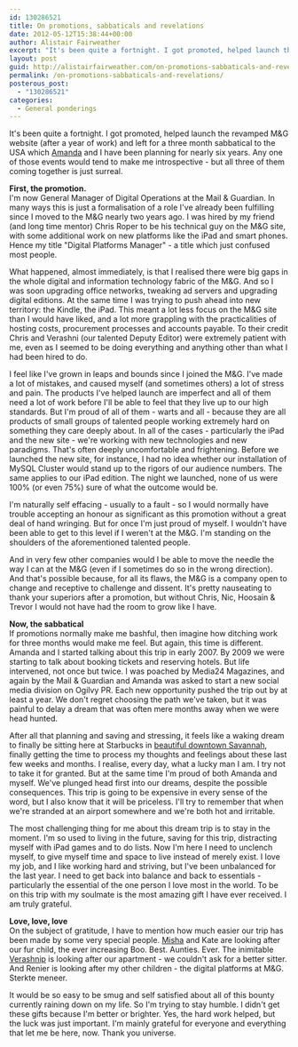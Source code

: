```yaml
---
id: 130286521
title: On promotions, sabbaticals and revelations
date: 2012-05-12T15:38:44+00:00
author: Alistair Fairweather
excerpt: "It's been quite a fortnight. I got promoted, helped launch the revamped M&G website (after a year of work) and left for a three month sabbatical to the USA which Amanda and I have been planning for nearly six years. Any one of those events would t..."
layout: post
guid: http://alistairfairweather.com/on-promotions-sabbaticals-and-revelations
permalink: /on-promotions-sabbaticals-and-revelations/
posterous_post:
  - "130286521"
categories:
  - General ponderings
---
```

It&#39;s been quite a fortnight. I got promoted, helped launch the revamped M&amp;G website (after a year of work) and left for a three month sabbatical to the USA which <a href="http://amandasevasti.com/">Amanda</a> and I have been planning for nearly six years. Any one of those events would tend to make me introspective - but all three of them coming together is just surreal. <p /><div><b>First, the promotion. </b></div><div>I&#39;m now General Manager of Digital Operations at the Mail &amp; Guardian. In many ways this is just a formalisation of a role I&#39;ve already been fulfilling since I moved to the M&amp;G nearly two years ago. I was hired by my friend (and long time mentor) Chris Roper to be his technical guy on the M&amp;G site, with some additional work on new platforms like the iPad and smart phones. Hence my title &quot;Digital Platforms Manager&quot; - a title which just confused most people. </div> <p /><div>What happened, almost immediately, is that I realised there were big gaps in the whole digital and information technology fabric of the M&amp;G. And so I was soon upgrading office networks, tweaking ad servers and upgrading digital editions. At the same time I was trying to push ahead into new territory: the Kindle, the iPad. This meant a lot less focus on the M&amp;G site than I would have liked, and a lot more grappling with the practicalities of hosting costs, procurement processes and accounts payable. To their credit Chris and Verashni (our talented Deputy Editor) were extremely patient with me, even as I seemed to be doing everything and anything other than what I had been hired to do.</div> <p /><div>I feel like I&#39;ve grown in leaps and bounds since I joined the M&amp;G. I&#39;ve made a lot of mistakes, and caused myself (and sometimes others) a lot of stress and pain. The products I&#39;ve helped launch are imperfect and all of them need a lot of work before I&#39;ll be able to feel that they live up to our high standards. But I&#39;m proud of all of them - warts and all - because they are all products of small groups of talented people working extremely hard on something they care deeply about. In all of the cases - particularly the iPad and the new site - we&#39;re working with new technologies and new paradigms. That&#39;s often deeply uncomfortable and frightening. Before we launched the new site, for instance, I had no idea whether our installation of MySQL Cluster would stand up to the rigors of our audience numbers. The same applies to our iPad edition. The night we launched, none of us were 100% (or even 75%) sure of what the outcome would be.</div> <p /><div>I&#39;m naturally self effacing - usually to a fault - so I would normally have trouble accepting an honour as significant as this promotion without a great deal of hand wringing. But for once I&#39;m just proud of myself. I wouldn&#39;t have been able to get to this level if I weren&#39;t at the M&amp;G. I&#39;m standing on the shoulders of the aforementioned talented people. </div> <p /><div>And in very few other companies would I be able to move the needle the way I can at the M&amp;G (even if I sometimes do so in the wrong direction). And that&#39;s possible because, for all its flaws, the M&amp;G is a company open to change and receptive to challenge and dissent. It&#39;s pretty nauseating to thank your superiors after a promotion, but without Chris, Nic, Hoosain &amp; Trevor I would not have had the room to grow like I have.</div> <p /><div><b>Now, the sabbatical </b></div><div>If promotions normally make me bashful, then imagine how ditching work for three months would make me feel. But again, this time is different. Amanda and I started talking about this trip in early 2007. By 2009 we were starting to talk about booking tickets and reserving hotels. But life intervened, not once but twice. I was poached by Media24 Magazines, and again by the Mail &amp; Guardian and Amanda was asked to start a new social media division on Ogilvy PR. Each new opportunity pushed the trip out by at least a year. We don&#39;t regret choosing the path we&#39;ve taken, but it was painful to delay a dream that was often mere months away when we were head hunted.</div> <p /><div>After all that planning and saving and stressing, it feels like a waking dream to finally be sitting here at Starbucks in <a href="http://unitedstatesofawesome.co.za/enough-time-to-fall-in-love-with-savannah/">beautiful downtown Savannah</a>, finally getting the time to process my thoughts and feelings about these last few weeks and months. I realise, every day, what a lucky man I am. I try not to take it for granted. But at the same time I&#39;m proud of both Amanda and myself. We&#39;ve plunged head first into our dreams, despite the possible consequences. This trip is going to be expensive in every sense of the word, but I also know that it will be priceless. I&#39;ll try to remember that when we&#39;re stranded at an airport somewhere and we&#39;re both hot and irritable. </div> <p /><div>The most challenging thing for me about this dream trip is to stay in the moment. I&#39;m so used to living in the future, saving for this trip, distracting myself with iPad games and to do lists. Now I&#39;m here I need to unclench myself, to give myself time and space to live instead of merely exist. I love my job, and I like working hard and striving, but I&#39;ve been unbalanced for the last year. I need to get back into balance and back to essentials - particularly the essential of the one person I love most in the world. To be on this trip with my soulmate is the most amazing gift I have ever received. I am truly grateful.</div> <p /><div><b>Love, love, love</b></div><div>On the subject of gratitude, I have to mention how much easier our trip has been made by some very special people. <a href="http://www.brandslut.co.za/">Misha</a> and Kate are looking after our fur child, the ever increasing Boo. Best. Aunties. Ever. The inimitable <a href="http://www.verashni.com/">Verashnip</a> is looking after our apartment - we couldn&#39;t ask for a better sitter. And Renier is looking after my other children - the digital platforms at M&amp;G. Sterkte meneer.</div> <p /><div>It would be so easy to be smug and self satisfied about all of this bounty currently raining down on my life. So I&#39;m trying to stay humble. I didn&#39;t get these gifts because I&#39;m better or brighter. Yes, the hard work helped, but the luck was just important. I&#39;m mainly grateful for everyone and everything that let me be here, now. Thank you universe.</div>